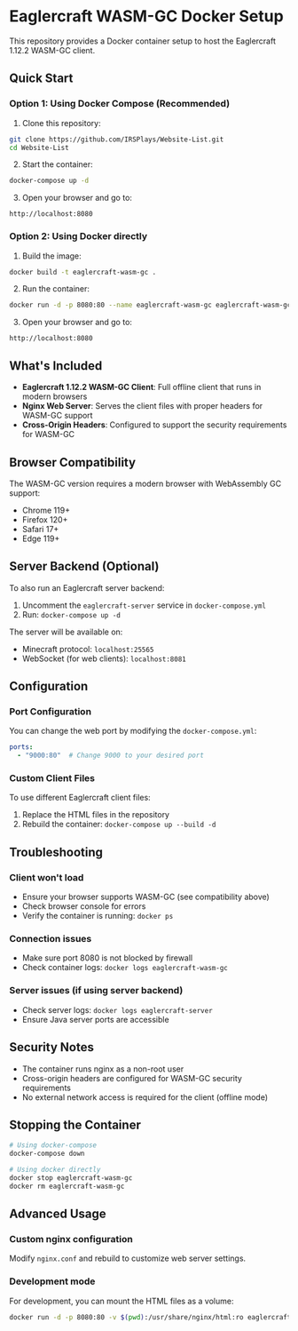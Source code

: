 # Eaglercraft WASM-GC Docker Setup

This repository provides a Docker container setup to host the Eaglercraft 1.12.2 WASM-GC client.

## Quick Start

### Option 1: Using Docker Compose (Recommended)

1. Clone this repository:
```bash
git clone https://github.com/IRSPlays/Website-List.git
cd Website-List
```

2. Start the container:
```bash
docker-compose up -d
```

3. Open your browser and go to:
```
http://localhost:8080
```

### Option 2: Using Docker directly

1. Build the image:
```bash
docker build -t eaglercraft-wasm-gc .
```

2. Run the container:
```bash
docker run -d -p 8080:80 --name eaglercraft-wasm-gc eaglercraft-wasm-gc
```

3. Open your browser and go to:
```
http://localhost:8080
```

## What's Included

- **Eaglercraft 1.12.2 WASM-GC Client**: Full offline client that runs in modern browsers
- **Nginx Web Server**: Serves the client files with proper headers for WASM-GC support
- **Cross-Origin Headers**: Configured to support the security requirements for WASM-GC

## Browser Compatibility

The WASM-GC version requires a modern browser with WebAssembly GC support:
- Chrome 119+
- Firefox 120+
- Safari 17+
- Edge 119+

## Server Backend (Optional)

To also run an Eaglercraft server backend:

1. Uncomment the `eaglercraft-server` service in `docker-compose.yml`
2. Run: `docker-compose up -d`

The server will be available on:
- Minecraft protocol: `localhost:25565`
- WebSocket (for web clients): `localhost:8081`

## Configuration

### Port Configuration

You can change the web port by modifying the `docker-compose.yml`:
```yaml
ports:
  - "9000:80"  # Change 9000 to your desired port
```

### Custom Client Files

To use different Eaglercraft client files:
1. Replace the HTML files in the repository
2. Rebuild the container: `docker-compose up --build -d`

## Troubleshooting

### Client won't load
- Ensure your browser supports WASM-GC (see compatibility above)
- Check browser console for errors
- Verify the container is running: `docker ps`

### Connection issues
- Make sure port 8080 is not blocked by firewall
- Check container logs: `docker logs eaglercraft-wasm-gc`

### Server issues (if using server backend)
- Check server logs: `docker logs eaglercraft-server`
- Ensure Java server ports are accessible

## Security Notes

- The container runs nginx as a non-root user
- Cross-origin headers are configured for WASM-GC security requirements
- No external network access is required for the client (offline mode)

## Stopping the Container

```bash
# Using docker-compose
docker-compose down

# Using docker directly
docker stop eaglercraft-wasm-gc
docker rm eaglercraft-wasm-gc
```

## Advanced Usage

### Custom nginx configuration
Modify `nginx.conf` and rebuild to customize web server settings.

### Development mode
For development, you can mount the HTML files as a volume:
```bash
docker run -d -p 8080:80 -v $(pwd):/usr/share/nginx/html:ro eaglercraft-wasm-gc
```